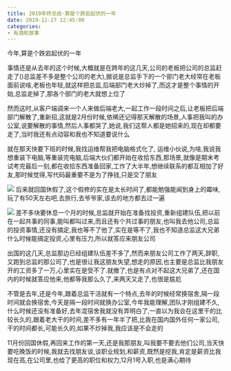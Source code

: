 ```yaml
---
title: 2019年终总结-算是个跌宕起伏的一年
date: 2019-12-27 12:45:00
categories: 
- 有酒和故事
---
```

今年,算是个跌宕起伏的一年

事情还是从去年的这个时候,大概就是在跨年的这几天,公司的老板把公司的总监赶走了()总监差不多是整个公司的老大),据说是总监手下的一个部门老大经常在老板面前说啥,老板也年轻,就这样把总监,后端部门老大炒掉了,而这才是整个事情的开始,总监走掉了,那各个部门的老大就想上位了

然而这时,从客户端调来一个人来做后端老大,一起工作一段时间之后,让老板把后端部门解散了,重新招,这就是2月份时候,依稀还记得那天解散的场景,人事把我叫的办公室,说要解散的事情,然后人事都哭了,她说,我们这帮人都是她招来的,现在却都要走了,当时我还有点动容和我也不知道要说什么

就在那天快要下班的时候,我找运维帮我把电脑格式化了, 运维小伙说,为啥,我说我想重装下电脑,等重装完电脑,后端大伙们都开始在收拾东西,那场景,就像是期末考试考完最后一刻,都在收拾东西准备回家,工作了大半年,想继续联系的都互相加了好友,那时候觉得,写代码最重要不是为了挣钱,只是交了朋友

![](https://blog-anthony.s3-ap-northeast-1.amazonaws.com/blog/copy_20201213152642.jpeg)
后来就回国休假了,这个假修的实在是太长时间了,都能勉强能闻到身上的霉味,玩了有50天左右吧,去旅行,去爷爷家,该去的地方都去过一遍

![](https://blog-anthony.s3-ap-northeast-1.amazonaws.com/blog/copy_20201213152656.jpeg)
差不多块要休息一个月的时候,总监就开始在准备找投资,重新组建队伍,把以前在一起共事的同事,能叫都叫过来,而且还有个共过事的朋友,也叫我去他公司,总监的投资事情,还没有搞定,我也等不了他了,实在是等不了,我也不知道总监这大兄弟什么时候能搞定投资,心里有压力,所以就答应来朋友公司

出国的这几天,总监那边已经组建队伍差不多了,然而来朋友公司工作了两天,辞职,又跑到总监的那公司了,也是很让我这朋友失望,想走的原因,也主要是总监比我朋友开的工资多了一万,心里实在是受不了.就撤了,也是有点对不起这大兄弟了,还在国内的时候就答应他来,他都等我那么久了,来两天又走了,也很是尴尬

不管是去年,还是今年,跟着总监干活就有一个特点,去年的时候经常换宿舍,隔一段时间就会换宿舍,今天是隔一段时间就换办公室,今年我能理解,团队才刚组建不久,什么时候还没有准备好,去年混宿舍我就没有弄明白了,一直以为我会在这里干的比较长久的,跟着老大干的时间,差不多有一年半了把,比我在国内国外任何一家公司,干的时间都长,可能长久的,如果不炒掉我,我应该是不会走的

11月份回国休假,再回来工作的第一天,还是我那朋友,叫我要不要去他们公司,当天快要吃晚饭的时候,我就去找朋友谈,谈职业规划,和薪资,既然是挖我,肯定是薪资比我现在高,在公司里,也给了更高的职位和权力,12月1号入职,也是满心期待
